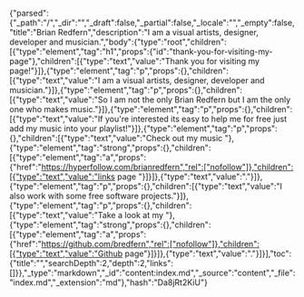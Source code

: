 {"parsed":{"_path":"/","_dir":"","_draft":false,"_partial":false,"_locale":"","_empty":false,"title":"Brian Redfern","description":"I am a visual artists, designer, developer and musician.","body":{"type":"root","children":[{"type":"element","tag":"h1","props":{"id":"thank-you-for-visiting-my-page"},"children":[{"type":"text","value":"Thank you for visiting my page!"}]},{"type":"element","tag":"p","props":{},"children":[{"type":"text","value":"I am a visual artists, designer, developer and musician."}]},{"type":"element","tag":"p","props":{},"children":[{"type":"text","value":"So I am not the only Brian Redfern but I am the only one who makes music."}]},{"type":"element","tag":"p","props":{},"children":[{"type":"text","value":"If you're interested its easy to help me for free just add my music into your playlist!"}]},{"type":"element","tag":"p","props":{},"children":[{"type":"text","value":"Check out my music  "},{"type":"element","tag":"strong","props":{},"children":[{"type":"element","tag":"a","props":{"href":"https://hyperfollow.com/brianredfern","rel":["nofollow"]},"children":[{"type":"text","value":"links page "}]}]},{"type":"text","value":"."}]},{"type":"element","tag":"p","props":{},"children":[{"type":"text","value":"I also work with some free software projects."}]},{"type":"element","tag":"p","props":{},"children":[{"type":"text","value":"Take a look at my  "},{"type":"element","tag":"strong","props":{},"children":[{"type":"element","tag":"a","props":{"href":"https://github.com/bredfern","rel":["nofollow"]},"children":[{"type":"text","value":"Github page"}]}]},{"type":"text","value":"."}]}],"toc":{"title":"","searchDepth":2,"depth":2,"links":[]}},"_type":"markdown","_id":"content:index.md","_source":"content","_file":"index.md","_extension":"md"},"hash":"Da8jRt2KiU"}
